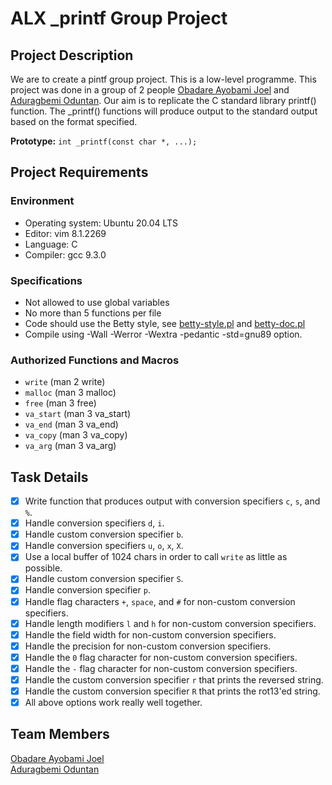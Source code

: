 # ALX _printf Group Project

## Project Description
We are to create a pintf group project. This is a low-level programme.
This project was done in a group of 2 people [Obadare Ayobami Joel](https://github.com/Ayondrun) and [Aduragbemi Oduntan](https://github.com/Salemori).
Our aim is to replicate the C standard
library printf() function.
The _printf() functions will produce output to the standard output based on the format specified.

**Prototype:** ```int _printf(const char *, ...);```

## Project Requirements

### Environment
* Operating system: Ubuntu 20.04 LTS
* Editor: vim 8.1.2269
* Language: C
* Compiler: gcc 9.3.0

### Specifications
* Not allowed to use global variables
* No more than 5 functions per file
* Code should use the Betty style,
  see [betty-style.pl](https://github.com/holbertonschool/Betty/blob/master/betty-style.pl) and [betty-doc.pl](https://github.com/holbertonschool/Betty/blob/master/betty-doc.pl)
* Compile using -Wall -Werror -Wextra
  -pedantic -std=gnu89 option.

### Authorized Functions and Macros

* ```write``` (man 2 write)
* ```malloc``` (man 3 malloc)
* ```free``` (man 3 free)
* ```va_start``` (man 3 va_start)
* ```va_end``` (man 3 va_end)
* ```va_copy``` (man 3 va_copy)
* ```va_arg``` (man 3 va_arg)

## Task Details
- [x] Write function that produces output with conversion specifiers ```c```, ```s```, and ```%```.
- [x] Handle conversion specifiers ```d```, ```i```.
- [x] Handle custom conversion specifier ```b```.
- [x] Handle conversion specifiers ```u```, ```o```, ```x```, ```X```.
- [x] Use a local buffer of 1024 chars in order to call ```write``` as little as possible.
- [x] Handle custom  conversion specifier ```S```.
- [x] Handle conversion specifier ```p```.
- [x] Handle flag characters ```+```, ```space```, and ```#``` for non-custom conversion specifiers.
- [x] Handle length modifiers ```l``` and ```h``` for non-custom conversion specifiers.
- [x] Handle the field width for non-custom conversion specifiers.
- [x] Handle the precision for non-custom conversion specifiers.
- [x] Handle the ```0``` flag character for non-custom conversion specifiers.
- [x] Handle the ```-``` flag character for non-custom conversion specifiers.
- [x] Handle the custom conversion specifier ```r``` that prints the reversed string.
- [x] Handle the custom conversion specifier ```R``` that prints the rot13'ed string.
- [x] All above options work really well together.

## Team Members
[Obadare Ayobami Joel](https://github.com/Ayondrun)\
[Aduragbemi Oduntan](https://github.com/Salemori)
